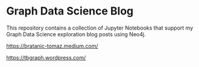 # Graph Data Science Blog

This repository contains a collection of Jupyter Notebooks that support my Graph Data Science exploration blog posts using Neo4j.

https://bratanic-tomaz.medium.com/

https://tbgraph.wordpress.com/
